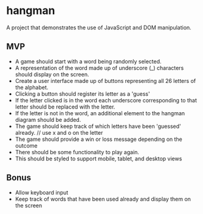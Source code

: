 # hangman
A project that demonstrates the use of JavaScript and DOM manipulation.

## MVP

- A game should start with a word being randomly selected.
- A representation of the word made up of underscore (\_) characters should display on the screen.
- Create a user interface made up of buttons representing all 26 letters of the alphabet.
- Clicking a button should register its letter as a 'guess'
- If the letter clicked is in the word each underscore corresponding to that letter should be replaced with the letter.
- If the letter is not in the word, an additional element to the hangman diagram should be added.
- The game should keep track of which letters have been 'guessed' already. // use x and o on the letter
- The game should provide a win or loss message depending on the outcome
- There should be some functionality to play again.
- This should be styled to support mobile, tablet, and desktop views

## Bonus

- Allow keyboard input
- Keep track of words that have been used already and display them on the screen